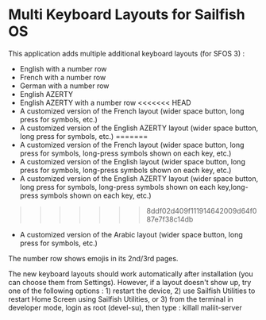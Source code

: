 # Multi Keyboard Layouts for Sailfish OS

This application adds multiple additional keyboard layouts (for SFOS 3) :
- English with a number row
- French with a number row
- German with a number row
- English AZERTY
- English AZERTY with a number row
<<<<<<< HEAD
- A customized version of the French layout (wider space button, long press for symbols, etc.)
- A customized version of the English AZERTY layout (wider space button, long press for symbols, etc.)
=======
- A customized version of the French layout (wider space button, long press for symbols, long-press symbols shown on each key, etc.)
- A customized version of the English layout (wider space button, long press for symbols, long-press symbols shown on each key, etc.)
- A customized version of the English AZERTY layout (wider space button, long press for symbols, long-press symbols shown on each key,long-press symbols shown on each key, etc.)
>>>>>>> 8ddf02d409f111914642009d64f087e7f38c14db
- A customized version of the Arabic layout (wider space button, long press for symbols, etc.)

The number row shows emojis in its 2nd/3rd pages.

The new keyboard layouts should work automatically after installation (you can choose them from Settings).
However, if a layout doesn't show up, try one of the following options : 1) restart the device, 2) use Sailfish Utilities to restart Home Screen using Sailfish Utilities, or 3) from the terminal in developer mode, login as root (devel-su), then type : killall maliit-server
